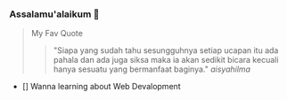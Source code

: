 ### Assalamu'alaikum 👋
> My Fav Quote
>> "Siapa yang sudah tahu sesungguhnya setiap ucapan itu ada pahala dan ada juga siksa  maka ia akan sedikit bicara kecuali hanya sesuatu yang bermanfaat baginya." _aisyahilma_

- [] Wanna learning about Web Devalopment

